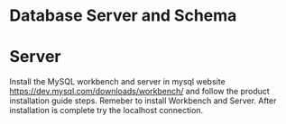 # Database Server and Schema

# Server
Install the MySQL workbench and server in mysql website https://dev.mysql.com/downloads/workbench/ and follow the product installation guide steps. Remeber to install Workbench and Server.
After installation is complete try the localhost connection.

